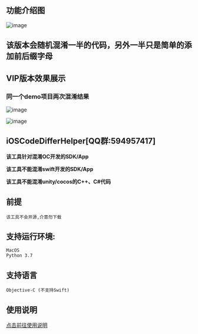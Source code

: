 

## 功能介绍图
![image](https://github.com/iOSCoderMaster/iOSCodeDifferHelper/wiki/img/desc.png)

## 该版本会随机混淆一半的代码，另外一半只是简单的添加前后缀字母

## VIP版本效果展示

### 同一个demo项目两次混淆结果

![image](https://github.com/iOSCoderMaster/iOSCodeDifferHelper/wiki/img/result_iOSTest-0918111304.png)

![image](https://github.com/iOSCoderMaster/iOSCodeDifferHelper/wiki/img/result_iOSTest-0918111430.png)


## iOSCodeDifferHelper[QQ群:594957417]

**该工具针对混淆OC开发的SDK/App**

**该工具不能混淆swift开发的SDK/App**

**该工具不能混淆unity/cocos的C++、C#代码**

## 前提

```
该工具不会开源,介意勿下载
```

## 支持运行环境:

```
MacOS
Python 3.7
```

## 支持语言

```
Objective-C (不支持Swift)
```


## 使用说明
[点击前往使用说明](https://github.com/rowliny/iOSCodeDifferHelper/wiki)






